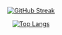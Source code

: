 <section align="center">
  
  [![GitHub Streak](https://github-readme-streak-stats.herokuapp.com?user=VladimirShalamanov&theme=outrun&border_radius=10&date_format=j%20M%5B%20Y%5D&card_width=400)](https://git.io/streak-stats)
  
  [![Top Langs](https://github-readme-stats.vercel.app/api/top-langs/?username=VladimirShalamanov&langs_count=8&card_width=400&border_radius=10&layout=compact&theme=neon)](https://github.com/anuraghazra/github-readme-stats)

</section>
